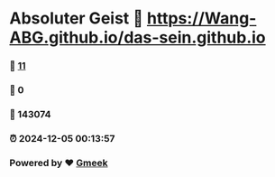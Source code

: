 # Absoluter Geist :link: https://Wang-ABG.github.io/das-sein.github.io 
### :page_facing_up: [11](https://Wang-ABG.github.io/das-sein.github.io/tag.html) 
### :speech_balloon: 0 
### :hibiscus: 143074 
### :alarm_clock: 2024-12-05 00:13:57 
### Powered by :heart: [Gmeek](https://github.com/Meekdai/Gmeek)
